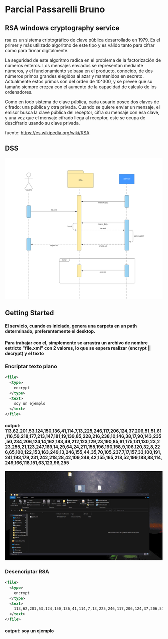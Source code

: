 # Parcial Passarelli Bruno
## RSA windows cryptography service 

rsa es un sistema criptográfico de clave pública desarrollado en 1979. Es el primer y más utilizado algoritmo de este tipo y es válido tanto para cifrar como para firmar digitalmente.

La seguridad de este algoritmo radica en el problema de la factorización de números enteros. Los mensajes enviados se representan mediante números, y el funcionamiento se basa en el producto, conocido, de dos números primos grandes elegidos al azar y mantenidos en secreto. Actualmente estos primos son del orden de 10^300, y se prevee que su tamaño siempre crezca con el aumento de la capacidad de cálculo de los ordenadores.

Como en todo sistema de clave pública, cada usuario posee dos claves de cifrado: una pública y otra privada. Cuando se quiere enviar un mensaje, el emisor busca la clave pública del receptor, cifra su mensaje con esa clave, y una vez que el mensaje cifrado llega al receptor, este se ocupa de descifrarlo usando su clave privada.

fuente: https://es.wikipedia.org/wiki/RSA

## DSS
![](./diagrama.png)

## Getting Started

#### El servicio, cuando es iniciado, genera una carpeta en un path determinado, preferentemente el desktop.
#### Para trabajar con el, simplemente se arrastra un archivo de nombre estricto "file.xml" con 2 valores, lo que se espera realizar (encrypt || decrypt) y el texto

### Encriptar texto plano
```xml
<file>
  <type>
    encrypt
  </type>
  <text>
    soy un ejemplo
  </text>
</file>
```

#### output: 113,62,201,53,124,150,136,41,114,7,13,225,246,117,206,124,37,206,51,51,61,116,59,218,177,213,147,181,19,139,85,228,216,238,10,146,38,17,90,143,235,50,234,206,124,14,162,183,49,212,123,129,23,190,85,61,175,131,130,23,223,255,21,123,247,169,14,29,64,24,211,155,196,190,158,9,106,120,32,8,226,65,100,122,153,163,249,13,246,155,44,35,70,105,237,7,17,157,33,100,191,241,193,179,231,242,218,28,42,109,249,42,155,165,218,52,199,188,88,114,249,166,118,151,63,123,96,255

![](./encrypt.gif)


### Desencriptar RSA
```xml
<file>
  <type>
    encrypt
  </type>
  <text>    
    113,62,201,53,124,150,136,41,114,7,13,225,246,117,206,124,37,206,51,51,61,116,59,218,177,213,147,181,19,139,85,228,216,238,10,146,38,17,90,143,235,50,234,206,124,14,162,183,49,212,123,129,23,190,85,61,175,131,130,23,223,255,21,123,247,169,14,29,64,24,211,155,196,190,158,9,106,120,32,8,226,65,100,122,153,163,249,13,246,155,44,35,70,105,237,7,17,157,33,100,191,241,193,179,231,242,218,28,42,109,249,42,155,165,218,52,199,188,88,114,249,166,118,151,63,123,96,255
  </text>
</file>
```
#### output: soy un ejemplo
